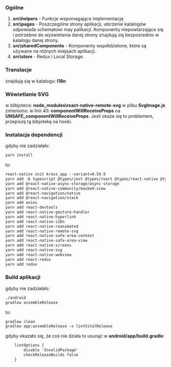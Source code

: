 ### Ogólne

1. __src\helpers__ - Funkcje wspomagające implementację
2. __src\pages__ - Poszczególne strony aplikacji, ułorzenie katalogów odpowiada schematowi may palikacji. Komponenty niepowtarzające się i potrzebne do wyświetania danej strony znajdują się bezpośrednio w kalalogu danej strony.
3. __src\sharedComponents__ - Komponenty współdzielone, które są używane na różnych miejsach aplikacji.
4. __src\store__ - Redux i Local Storage.

### Translacje

znajdują się w katalogu: __I18n__


### Wświetlanie SVG

w bilbjotece: __node_modules\react-native-remote-svg__ w pliku __SvgImage.js__ zmieniono:
w linii 40: __componentWillReceiveProps__ na __UNSAFE_componentWillReceiveProps__. Jesli okaże się to problemem, przepiszę tą bibjotekę na hooki.


### Instalacja dependencji

gdyby nie zadziałało:
```html
yarn install
```

to:
```html
react-native init kross_app --variant=0.59.9 
yarn add -D typescript @types/jest @types/react @types/react-native @types/react-test-renderer
yarn add @react-native-async-storage/async-storage
yarn add @react-native-community/masked-view
yarn add @react-navigation/native
yarn add @react-navigation/stack
yarn add axios
yarn add react-devtools
yarn add react-native-gesture-handler
yarn add react-native-hyperlink
yarn add react-native-i18n
yarn add react-native-reanimated
yarn add react-native-remote-svg
yarn add react-native-safe-area-context
yarn add react-native-safe-area-view
yarn add react-native-screens
yarn add react-native-svg
yarn add react-native-webview
yarn add react-redux
yarn add redux
```


### Build aplikacji

gdyby nie zadziałało:
```html
./android
gradlew assembleRelease
```

to:
```html
gradlew clean
gradlew app:assembleRelease -x lintVitalRelease
```

gdyby okazało się, że coś nie działa to usunąć w __android/app/build.gradle__:
```html
    lintOptions {
        disable 'InvalidPackage'
        checkReleaseBuilds false
    }
```